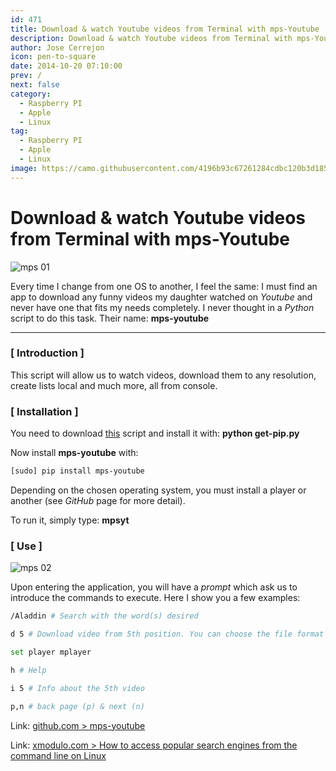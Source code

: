 ```yaml
---
id: 471
title: Download & watch Youtube videos from Terminal with mps-Youtube
description: Download & watch Youtube videos from Terminal with mps-Youtube
author: Jose Cerrejon
icon: pen-to-square
date: 2014-10-20 07:10:00
prev: /
next: false
category:
  - Raspberry PI
  - Apple
  - Linux
tag:
  - Raspberry PI
  - Apple
  - Linux
image: https://camo.githubusercontent.com/4196b93c67261284cdbc120b3d185afb7dda6651/687474703a2f2f6e70312e6769746875622e696f2f6d707379742d696d61676573322f7374642d7365617263682e706e67
---
```


# Download & watch Youtube videos from Terminal with mps-Youtube

![mps 01](https://camo.githubusercontent.com/4196b93c67261284cdbc120b3d185afb7dda6651/687474703a2f2f6e70312e6769746875622e696f2f6d707379742d696d61676573322f7374642d7365617263682e706e67)

Every time I change from one OS to another, I feel the same: I must find an app to download any funny videos my daughter watched on *Youtube* and never have one that fits my needs completely. I never thought in a *Python* script to do this task. Their name: **mps-youtube**

- - -
### [ Introduction ]

This script will allow us to watch videos, download them to any resolution, create lists local and much more, all from console.

### [ Installation ]

You need to download [this](https://bootstrap.pypa.io/get-pip.py) script and install it with: **python get-pip.py**

Now install **mps-youtube** with:

```bash
[sudo] pip install mps-youtube
```

Depending on the chosen operating system, you must install a player or another (see *GitHub* page for more detail). 

To run it, simply type: **mpsyt**

### [ Use ]

![mps 02](https://camo.githubusercontent.com/c07e843aa8530895ce9de2405253d5f7be8b8982/687474703a2f2f6e70312e6769746875622e696f2f6d707379742d696d61676573322f646f776e6c6f61642e706e67)

Upon entering the application, you will have a *prompt* which ask us to introduce the commands to execute. Here I show you a few examples:

```bash
/Aladdin # Search with the word(s) desired

d 5 # Download video from 5th position. You can choose the file format (webm, mp4, flv, 3gp,...)

set player mplayer

h # Help

i 5 # Info about the 5th video

p,n # back page (p) & next (n)
```

Link:
[github.com > mps-youtube](https://github.com/np1/mps-youtube)

Link: [xmodulo.com > How to access popular search engines from the command line on Linux](http://xmodulo.com/access-popular-search-engines-command-line-linux.html)
